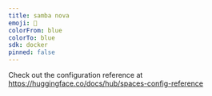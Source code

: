 ```yaml
---
title: samba nova
emoji: 🏃
colorFrom: blue
colorTo: blue
sdk: docker
pinned: false
---
```


Check out the configuration reference at https://huggingface.co/docs/hub/spaces-config-reference
